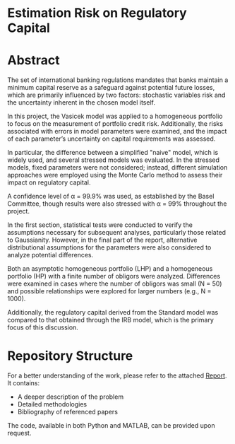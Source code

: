 # Estimation Risk on Regulatory Capital

# Abstract
The set of international banking regulations mandates that banks maintain a minimum capital reserve as a safeguard against potential future losses, which are primarily influenced by two factors: stochastic variables risk and the uncertainty inherent in the chosen model itself.

In this project, the Vasicek model was applied to a homogeneous portfolio to focus on the measurement of portfolio credit risk. Additionally, the risks associated with errors in model parameters were examined, and the impact of each parameter’s uncertainty on capital requirements was assessed.

In particular, the difference between a simplified "naive" model, which is widely used, and several stressed models was evaluated. In the stressed models, fixed parameters were not considered; instead, different simulation approaches were employed using the Monte Carlo method to assess their impact on regulatory capital.

A confidence level of α = 99.9% was used, as established by the Basel Committee, though results were also stressed with α = 99% throughout the project.

In the first section, statistical tests were conducted to verify the assumptions necessary for subsequent analyses, particularly those related to Gaussianity. However, in the final part of the report, alternative distributional assumptions for the parameters were also considered to analyze potential differences.

Both an asymptotic homogeneous portfolio (LHP) and a homogeneous portfolio (HP) with a finite number of obligors were analyzed. Differences were examined in cases where the number of obligors was small (N = 50) and possible relationships were explored for larger numbers (e.g., N = 1000).

Additionally, the regulatory capital derived from the Standard model was compared to that obtained through the IRB model, which is the primary focus of this discussion.

# Repository Structure
For a better understanding of the work, please refer to the attached [Report](Report.pdf). 
It contains:
* A deeper description of the problem
* Detailed methodologies
* Bibliography of referenced papers

The code, available in both Python and MATLAB, can be provided upon request.
